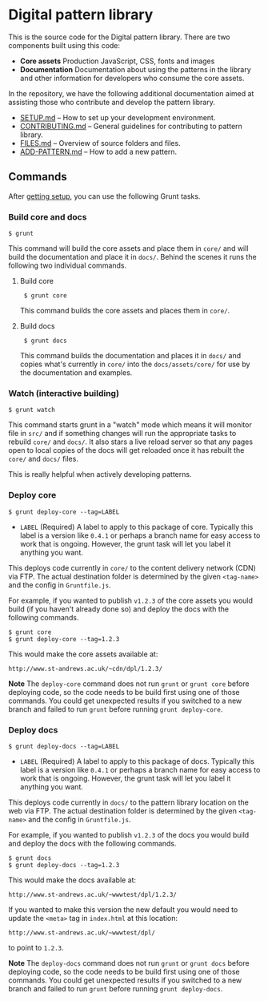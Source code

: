 # Digital pattern library

This is the source code for the Digital pattern library. There are two 
components built using this code: 

* **Core assets** Production JavaScript, CSS, fonts and images
* **Documentation** Documentation about using the patterns in the library and 
  other information for developers who consume the core assets. 

In the repository, we have the following additional documentation aimed at 
assisting those who contribute and develop the pattern library.

* [SETUP.md](SETUP.md) – How to set up your development environment.
* [CONTRIBUTING.md](CONTRIBUTING.md) – General guidelines for contributing to
   pattern library.
* [FILES.md](FILES.md) – Overview of source folders and files.
* [ADD-PATTERN.md](ADD-PATTERN.md) – How to add a new pattern.


## Commands

After [getting setup](SETUP.md), you can use the following Grunt tasks.

### Build core and docs

    $ grunt

This command will build the core assets and place them in `core/` and will 
build the documentation and place it in `docs/`. Behind the scenes it runs the
following two individual commands. 

1. Build core

        $ grunt core

    This command builds the core assets and places them in `core/`.

2. Build docs

        $ grunt docs

    This command builds the documentation and places it in `docs/` and copies
    what's currently in `core/` into the `docs/assets/core/` for use by the
    documentation and examples.

### Watch (interactive building)

    $ grunt watch

This command starts grunt in a "watch" mode which means it will monitor file
in `src/` and if something changes will run the appropriate tasks to rebuild
`core/` and `docs/`. It also stars a live reload server so that any pages
open to local copies of the docs will get reloaded once it has rebuilt the
`core/` and `docs/` files. 

This is really helpful when actively developing patterns.


### Deploy core

    $ grunt deploy-core --tag=LABEL

* `LABEL` (Required) A label to apply to this package of core. 
   Typically this label is a version like `0.4.1` or perhaps a branch name
   for easy access to work that is ongoing. However, the grunt task will let 
   you label it anything you want.

This deploys code currently in `core/` to the content delivery network (CDN)
via FTP. The actual destination folder is determined by the given `<tag-name>`
and the config in `Gruntfile.js`. 

For example, if you wanted to publish `v1.2.3` of the core assets you would 
build (if you haven't already done so) and deploy the docs with the following 
commands.

    $ grunt core
    $ grunt deploy-core --tag=1.2.3

This would make the core assets available at: 

    http://www.st-andrews.ac.uk/~cdn/dpl/1.2.3/

**Note** The `deploy-core` command does not run `grunt` or `grunt core` 
before deploying code, so the code needs to be build first using one of those 
commands. You could get unexpected results if you switched to a new branch and 
failed to run `grunt` before running `grunt deploy-core`.


### Deploy docs

    $ grunt deploy-docs --tag=LABEL

* `LABEL` (Required) A label to apply to this package of docs. 
   Typically this label is a version like `0.4.1` or perhaps a branch name
   for easy access to work that is ongoing. However, the grunt task will let 
   you label it anything you want.

This deploys code currently in `docs/` to the pattern library location on the
web via FTP. The actual destination folder is determined by the given 
`<tag-name>` and the config in `Gruntfile.js`. 

For example, if you wanted to publish `v1.2.3` of the docs you would build and
deploy the docs with the following commands.

    $ grunt docs
    $ grunt deploy-docs --tag=1.2.3

This would make the docs available at: 

    http://www.st-andrews.ac.uk/~wwwtest/dpl/1.2.3/

If you wanted to make this version the new default you would need to update 
the `<meta>` tag in `index.html` at this location: 

    http://www.st-andrews.ac.uk/~wwwtest/dpl/

 to point to `1.2.3`.

**Note** The `deploy-docs` command does not run `grunt` or `grunt docs` 
before deploying code, so the code needs to be build first using one of those 
commands. You could get unexpected results if you switched to a new branch and 
failed to run `grunt` before running `grunt deploy-docs`.




